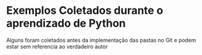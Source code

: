 # Exemplos  Coletados durante o aprendizado de Python

Alguns foram coletados antes da implementação das pastas no Git e podem estar sem referencia ao verdadeiro autor

